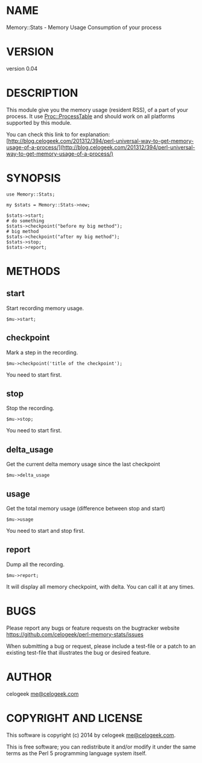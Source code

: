 # NAME

Memory::Stats - Memory Usage Consumption of your process

# VERSION

version 0.04

# DESCRIPTION

This module give you the memory usage (resident RSS), of a part of your process. It use [Proc::ProcessTable](https://metacpan.org/pod/Proc::ProcessTable) and should work on all platforms supported by this module.

You can check this link to for explanation: [http://blog.celogeek.com/201312/394/perl-universal-way-to-get-memory-usage-of-a-process/](http://blog.celogeek.com/201312/394/perl-universal-way-to-get-memory-usage-of-a-process/)

# SYNOPSIS

    use Memory::Stats;

    my $stats = Memory::Stats->new;

    $stats->start;
    # do something
    $stats->checkpoint("before my big method");
    # big method
    $stats->checkpoint("after my big method");
    $stats->stop;
    $stats->report;

# METHODS

## start

Start recording memory usage.

    $mu->start;

## checkpoint

Mark a step in the recording.

    $mu->checkpoint('title of the checkpoint');

You need to start first.

## stop

Stop the recording.

    $mu->stop;

You need to start first.

## delta\_usage

Get the current delta memory usage since the last checkpoint

    $mu->delta_usage

## usage

Get the total memory usage (difference between stop and start)

    $mu->usage

You need to start and stop first.

## report

Dump all the recording.

    $mu->report;

It will display all memory checkpoint, with delta. You can call it at any times.

# BUGS

Please report any bugs or feature requests on the bugtracker website
https://github.com/celogeek/perl-memory-stats/issues

When submitting a bug or request, please include a test-file or a
patch to an existing test-file that illustrates the bug or desired
feature.

# AUTHOR

celogeek <me@celogeek.com>

# COPYRIGHT AND LICENSE

This software is copyright (c) 2014 by celogeek <me@celogeek.com>.

This is free software; you can redistribute it and/or modify it under
the same terms as the Perl 5 programming language system itself.
